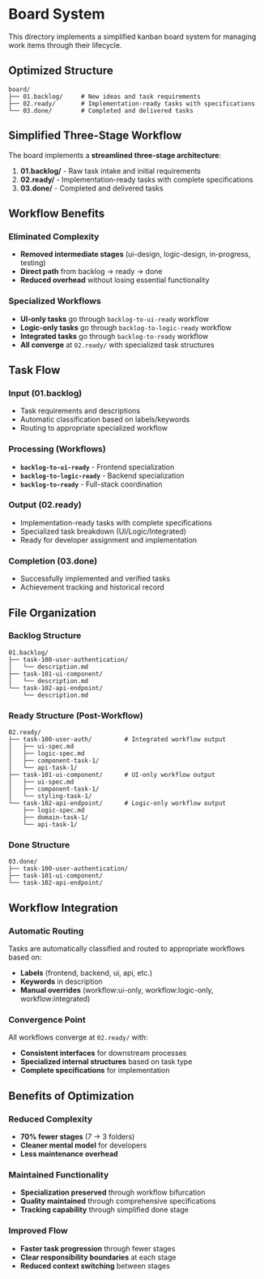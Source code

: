 # Board System

This directory implements a simplified kanban board system for managing work items through their lifecycle.

## Optimized Structure

```
board/
├── 01.backlog/     # New ideas and task requirements
├── 02.ready/       # Implementation-ready tasks with specifications
└── 03.done/        # Completed and delivered tasks
```

## Simplified Three-Stage Workflow

The board implements a **streamlined three-stage architecture**:

1. **01.backlog/** - Raw task intake and initial requirements
2. **02.ready/** - Implementation-ready tasks with complete specifications
3. **03.done/** - Completed and delivered tasks

## Workflow Benefits

### Eliminated Complexity

- **Removed intermediate stages** (ui-design, logic-design, in-progress, testing)
- **Direct path** from backlog → ready → done
- **Reduced overhead** without losing essential functionality

### Specialized Workflows

- **UI-only tasks** go through `backlog-to-ui-ready` workflow
- **Logic-only tasks** go through `backlog-to-logic-ready` workflow
- **Integrated tasks** go through `backlog-to-ready` workflow
- **All converge** at `02.ready/` with specialized task structures

## Task Flow

### Input (01.backlog)

- Task requirements and descriptions
- Automatic classification based on labels/keywords
- Routing to appropriate specialized workflow

### Processing (Workflows)

- **`backlog-to-ui-ready`** - Frontend specialization
- **`backlog-to-logic-ready`** - Backend specialization
- **`backlog-to-ready`** - Full-stack coordination

### Output (02.ready)

- Implementation-ready tasks with complete specifications
- Specialized task breakdown (UI/Logic/Integrated)
- Ready for developer assignment and implementation

### Completion (03.done)

- Successfully implemented and verified tasks
- Achievement tracking and historical record

## File Organization

### Backlog Structure

```
01.backlog/
├── task-100-user-authentication/
│   └── description.md
├── task-101-ui-component/
│   └── description.md
└── task-102-api-endpoint/
    └── description.md
```

### Ready Structure (Post-Workflow)

```
02.ready/
├── task-100-user-auth/         # Integrated workflow output
│   ├── ui-spec.md
│   ├── logic-spec.md
│   ├── component-task-1/
│   └── api-task-1/
├── task-101-ui-component/      # UI-only workflow output
│   ├── ui-spec.md
│   ├── component-task-1/
│   └── styling-task-1/
└── task-102-api-endpoint/      # Logic-only workflow output
    ├── logic-spec.md
    ├── domain-task-1/
    └── api-task-1/
```

### Done Structure

```
03.done/
├── task-100-user-authentication/
├── task-101-ui-component/
└── task-102-api-endpoint/
```

## Workflow Integration

### Automatic Routing

Tasks are automatically classified and routed to appropriate workflows based on:

- **Labels** (frontend, backend, ui, api, etc.)
- **Keywords** in description
- **Manual overrides** (workflow:ui-only, workflow:logic-only, workflow:integrated)

### Convergence Point

All workflows converge at `02.ready/` with:

- **Consistent interfaces** for downstream processes
- **Specialized internal structures** based on task type
- **Complete specifications** for implementation

## Benefits of Optimization

### Reduced Complexity

- **70% fewer stages** (7 → 3 folders)
- **Cleaner mental model** for developers
- **Less maintenance overhead**

### Maintained Functionality

- **Specialization preserved** through workflow bifurcation
- **Quality maintained** through comprehensive specifications
- **Tracking capability** through simplified done stage

### Improved Flow

- **Faster task progression** through fewer stages
- **Clear responsibility boundaries** at each stage
- **Reduced context switching** between stages

